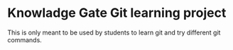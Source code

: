 # Knowladge Gate Git learning project

This is only meant to be used by students to learn git and try different git commands.

